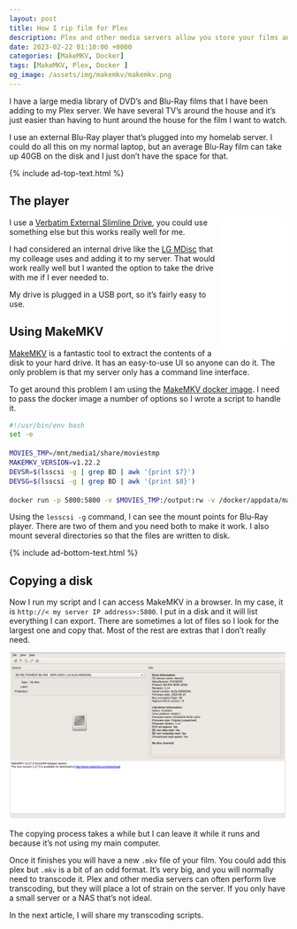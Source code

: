 ```yaml
---
layout: post
title: How I rip film for Plex
description: Plex and other media servers allow you store your films and have a personal media libaray. The challenge is getting the films into the library to start with
date: 2023-02-22 01:10:00 +0000
categories: [MakeMKV, Docker]
tags: [MakeMKV, Plex, Docker ]
og_image: /assets/img/makemkv/makemkv.png
---
```


I have a large media library of DVD’s and Blu-Ray films that I have been adding to my Plex server. We have several TV’s around the house and it’s just easier than having to hunt around the house for the film I want to watch. 

I use an external Blu-Ray player that’s plugged into my homelab server. I could do all this on my normal laptop, but an average Blu-Ray film can take up 40GB on the disk and I just don’t have the space for that.

{% include ad-top-text.html %}

## The player

<div style="float: right"><iframe sandbox="allow-popups allow-scripts allow-modals allow-forms allow-same-origin" style="width:120px;height:240px;" marginwidth="0" marginheight="0" scrolling="no" frameborder="0" src="//ws-eu.amazon-adsystem.com/widgets/q?ServiceVersion=20070822&OneJS=1&Operation=GetAdHtml&MarketPlace=GB&source=ss&ref=as_ss_li_til&ad_type=product_link&tracking_id=perrio09-21&marketplace=amazon&region=GB&placement=B07MTP9VKX&asins=B07MTP9VKX&linkId=c60b32e8d384c5df8d30b69a0caec4dc&show_border=true&link_opens_in_new_window=true"></iframe></div>

I use a [Verbatim External Slimline Drive](https://amzn.to/3xJ0wst), you could use something else but this works really well for me. 

I had considered an internal drive like the [LG MDisc](https://amzn.to/3Ev1oVD) that my colleage uses and adding it to my server. That would work really well but I wanted the option to take the drive with me if I ever needed to.

My drive is plugged in a USB port, so it’s fairly easy to use.

## Using MakeMKV

[MakeMKV](https://www.makemkv.com/) is a fantastic tool to extract the contents of a disk to your hard drive. It has an easy-to-use UI so anyone can do it. The only problem is that my server only has a command line interface. 

To get around this problem I am using the [MakeMKV docker image](https://hub.docker.com/r/jlesage/makemkv). I need to pass the docker image a number of options so I wrote a script to handle it.

```bash
#!/usr/bin/env bash
set -e

MOVIES_TMP=/mnt/media1/share/moviestmp
MAKEMKV_VERSION=v1.22.2
DEVSR=$(lsscsi -g | grep BD | awk '{print $7}')
DEVSG=$(lsscsi -g | grep BD | awk '{print $8}')

docker run -p 5800:5800 -v $MOVIES_TMP:/output:rw -v /docker/appdata/makemkv:/config:rw -v $HOME:/storage:ro --device $DEVSG --device $DEVSR jlesage/makemkv:$MAKEMKV_VERSION
```

Using the `lesscsi -g` command, I can see the mount points for Blu-Ray player. There are two of them and you need both to make it work. I also mount several directories so that the files are written to disk.

{% include ad-bottom-text.html %}

## Copying a disk

Now I run my script and I can access MakeMKV in a browser. In my case, it is `http://< my server IP address>:5800`. I put in a disk and it will list everything I can export. There are sometimes a lot of files so I look for the largest one and copy that. Most of the rest are extras that I don’t really need.

![Makemkv](/assets/img/makemkv/makemkv.png)

The copying process takes a while but I can leave it while it runs and because it’s not using my main computer. 

Once it finishes you will have a new `.mkv` file of your film. You could add this plex but `.mkv` is a bit of an odd format. It’s very big, and you will normally need to transcode it. Plex and other media servers can often perform live transcoding, but they will place a lot of strain on the server. If you only have a small server or a NAS that’s not ideal. 

In the next article, I will share my transcoding scripts.
